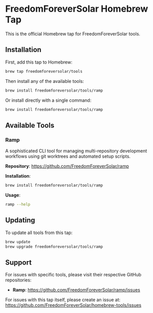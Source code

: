 # FreedomForeverSolar Homebrew Tap

This is the official Homebrew tap for FreedomForeverSolar tools.

## Installation

First, add this tap to Homebrew:

```bash
brew tap freedomforeversolar/tools
```

Then install any of the available tools:

```bash
brew install freedomforeversolar/tools/ramp
```

Or install directly with a single command:

```bash
brew install freedomforeversolar/tools/ramp
```

## Available Tools

### Ramp

A sophisticated CLI tool for managing multi-repository development workflows using git worktrees and automated setup scripts.

**Repository**: https://github.com/FreedomForeverSolar/ramp

**Installation**:
```bash
brew install freedomforeversolar/tools/ramp
```

**Usage**:
```bash
ramp --help
```

## Updating

To update all tools from this tap:

```bash
brew update
brew upgrade freedomforeversolar/tools/ramp
```

## Support

For issues with specific tools, please visit their respective GitHub repositories:

- **Ramp**: https://github.com/FreedomForeverSolar/ramp/issues

For issues with this tap itself, please create an issue at: https://github.com/FreedomForeverSolar/homebrew-tools/issues
